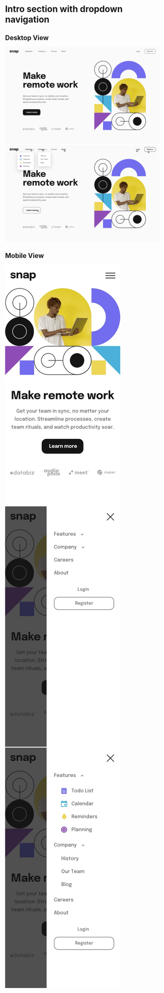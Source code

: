 <h1>Intro section with dropdown navigation</h1>

<h2>Desktop View</h2>
    <img src="./images/desktop-design.jpg" alt="">
    <img src="./images/active-states.jpg" alt="">

<h2>Mobile View</h2>
    <img src="./images/mobile-design.jpg" alt="">
    <img src="./images/mobile-menu-collapsed.jpg" alt="">
    <img src="./images/mobile-menu-expanded.jpg" alt="">
